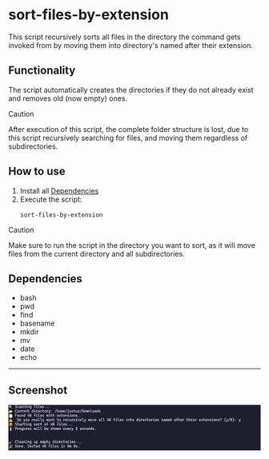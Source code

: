 # sort-files-by-extension
This script recursively sorts all files in the directory the command gets invoked from by moving them into directory's named after their extension.
## Functionality
The script automatically creates the directories if they do not already exist and removes old (now empty) ones.

> [!CAUTION]
> After execution of this script, the complete folder structure is lost, due to this script recursively searching for files, and moving them regardless of subdirectories.

## How to use
1. Install all [Dependencies](#Dependencies)
2. Execute the script:
    ```shell
    sort-files-by-extension
    ```

> [!CAUTION]
> Make sure to run the script in the directory you want to sort, as it will move files from the current directory and all subdirectories.

## Dependencies
- bash
- pwd
- find
- basename
- mkdir
- mv
- date
- echo

---
## Screenshot
![SSH Key Generation](../../../assets/sscreenshot-sort-files-by-extension.png)

